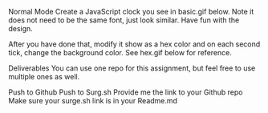 Normal Mode
Create a JavaScript clock you see in basic.gif below.
Note it does not need to be the same font, just look similar.
Have fun with the design.

After you have done that, modify it show as a hex color and on each second tick, change the background color. See hex.gif below for reference.

Deliverables
You can use one repo for this assignment, but feel free to use multiple ones as well.

Push to Github
Push to Surg.sh
Provide me the link to your Github repo
Make sure your surge.sh link is in your Readme.md
